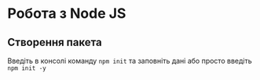 # Робота з Node JS

## Створення пакета

Введіть в консолі команду `npm init` та заповніть дані або просто введіть `npm init -y`
